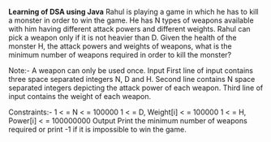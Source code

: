 **Learning of DSA using Java**
Rahul is playing a game in which he has to kill a monster in order to win the game. He has N types of weapons available with him having different attack powers and different weights. Rahul can pick a weapon only if it is not heavier than D.
Given the health of the monster H, the attack powers and weights of weapons, what is the minimum number of weapons required in order to kill the monster?

Note:- A weapon can only be used once.
Input
First line of input contains three space separated integers N, D and H.
Second line contains N space separated integers depicting the attack power of each weapon.
Third line of input contains the weight of each weapon.

Constraints:-
1 < = N < = 100000
1 < = D, Weight[i] < = 100000
1 < = H, Power[i] < = 100000000
Output
Print the minimum number of weapons required or print -1 if it is impossible to win the game.